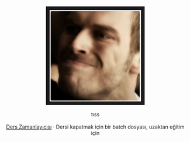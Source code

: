<p align="center">
<a href="https://www.youtube.com/watch?t=26&v=ZaN-haaGXWs&feature=youtu.be&mode=theatre
> " target="_blank"><img src="https://raw.githubusercontent.com/mxte/mxte/main/MANYA%C4%9EIM%20LAN.png"
alt="O FARATA SÖYLE BENİM MANYAK OLDUĞUMU UNUTMASIN" width="250" height="250" border="10" /></a>
  
  <p align="center">
    tıss
    <br />
    <br />
    <a href="https://github.com/mxte/DersZAMANLAYICISI">Ders Zamanlayıcısı</a> 
    · Dersi kapatmak için bir batch dosyası, uzaktan eğitim için
  </p>
</p>
